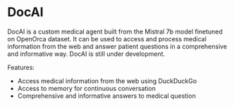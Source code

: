 # DocAI

DocAI is a custom medical agent built from the Mistral 7b model finetuned on OpenOrca dataset. It can be used to access and process medical information from the web and answer patient questions in a comprehensive and informative way. DocAI is still under development.


Features:

- Access medical information from the web using DuckDuckGo
- Access to memory for continuous conversation
- Comprehensive and informative answers to medical question
